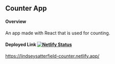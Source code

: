 ## Counter App

#### Overview
An app made with React that is used for counting.

#### Deployed Link [![Netlify Status](https://api.netlify.com/api/v1/badges/f1a4616e-33f7-45f5-8fec-fa8e6fb680e8/deploy-status)](https://app.netlify.com/sites/lindseysatterfield-counter/deploys)
https://lindseysatterfield-counter.netlify.app/
